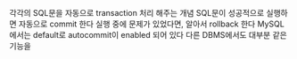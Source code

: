 각각의 SQL문을 자동으로 transaction 처리 해주는 개념
SQL문이 성공적으로 실행하면 자동으로 commit 한다
실행 중에 문제가 있었다면, 알아서 rollback 한다
MySQL에서는 default로 autocommit이 enabled 되어 있다
다른 DBMS에서도 대부분 같은 기능을